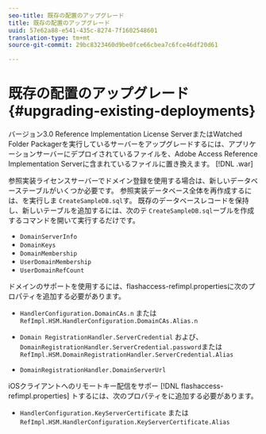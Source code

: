 ```yaml
---
seo-title: 既存の配置のアップグレード
title: 既存の配置のアップグレード
uuid: 57e62a88-e541-435c-8274-7f1602548601
translation-type: tm+mt
source-git-commit: 29bc8323460d9be0fce66cbea7c6fce46df20d61

---
```



# 既存の配置のアップグレード {#upgrading-existing-deployments}

バージョン3.0 Reference Implementation License ServerまたはWatched Folder Packagerを実行しているサーバーをアップグレードするには、アプリケーションサーバーにデプロイされているファイルを、Adobe Access Reference Implementation Serverに含まれているファイルに置き換えます。 [!DNL .war]

参照実装ライセンスサーバーでドメイン登録を使用する場合は、新しいデータベーステーブルがいくつか必要です。 参照実装データベース全体を再作成するには、を実行しま `CreateSampleDB.sql`す。 既存のデータベースレコードを保持し、新しいテーブルを追加するには、次のテ `CreateSampleDB.sql`ーブルを作成するコマンドを開いて実行するだけです。

* `DomainServerInfo`
* `DomainKeys`
* `DomainMembership`
* `UserDomainMembership`
* `UserDomainRefCount`

ドメインのサポートを使用するには、flashaccess-refimpl.propertiesに次のプロパティを追加する必要があります。

* `HandlerConfiguration.DomainCAs.n` または `RefImpl.HSM.HandlerConfiguration.DomainCAs.Alias.n`

* `Domain RegistrationHandler.ServerCredential` および、 `DomainRegistrationHandler.ServerCredential.password`または `RefImpl.HSM.DomainRegistrationHandler.ServerCredential.Alias`

* `DomainRegistrationHandler.DomainServerUrl`

iOSクライアントへのリモートキー配信をサポー [!DNL flashaccess-refimpl.properties] トするには、次のプロパティをに追加する必要があります。

* `HandlerConfiguration.KeyServerCertificate` または `RefImpl.HSM.HandlerConfiguration.KeyServerCertificate.Alias`

